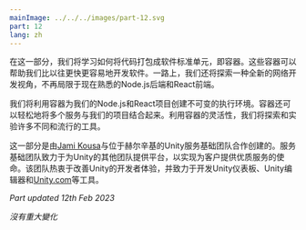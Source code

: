```yaml
---
mainImage: ../../../images/part-12.svg
part: 12
lang: zh
---
```


<div class="intro">

<!-- In this part, we will learn how to package code into standard units of software called containers. These containers can help us develop software faster and easier than before. Along the way, we will also explore a completely new viewpoint for web development outside of the now-familiar Node.js backend and React frontend.-->
在这一部分，我们将学习如何将代码打包成软件标准单元，即容器。这些容器可以帮助我们比以往更快更容易地开发软件。一路上，我们还将探索一种全新的网络开发视角，不再局限于现在熟悉的Node.js后端和React前端。

<!-- We will utilize containers to create immutable execution environments for our Node.js and React projects. Containers also make it easy to include multiple services with our projects. With the flexibility, we will explore and experiment with many different and popular tools by utilizing containers.-->
我们将利用容器为我们的Node.js和React项目创建不可变的执行环境。容器还可以轻松地将多个服务与我们的项目结合起来。利用容器的灵活性，我们将探索和实验许多不同和流行的工具。

<!-- This section has been created by [Jami Kousa](https://github.com/jakousa) in collaboration with the Helsinki-based Services Foundation team at Unity. The Services Foundation team works on providing platforms for other teams at Unity to succeed in their mission of building great services for their customers. The team is passionate about improving Unity’s developer experience and works on tools like the Unity Dashboard, the Unity Editor, and [Unity.com](https://unity.com/).-->
这一部分是由[Jami Kousa](https://github.com/jakousa)与位于赫尔辛基的Unity服务基础团队合作创建的。服务基础团队致力于为Unity的其他团队提供平台，以实现为客户提供优质服务的使命。该团队热衷于改善Unity的开发者体验，并致力于开发Unity仪表板、Unity编辑器和[Unity.com](https://unity.com/)等工具。

<i>Part updated 12th Feb 2023</i>
<!-- - <i>No major changes</i>-->
<i>沒有重大變化</i>

</div>
